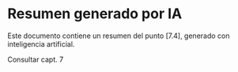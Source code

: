 # Resumen generado por IA

Este documento contiene un resumen del punto [7.4], generado con inteligencia artificial.

Consultar capt. 7
